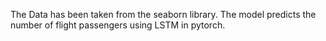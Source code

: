 The Data has been taken from the seaborn library.
The model predicts the number of flight passengers using LSTM in pytorch. 
